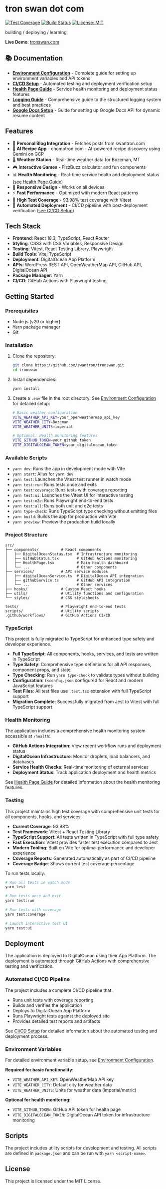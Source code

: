 # tron swan dot com

[![Test Coverage](https://img.shields.io/badge/coverage-93.98%25-brightgreen?logo=vitest&logoColor=white)](https://github.com/swantron/tronswan/actions)
[![Build Status](https://github.com/swantron/tronswan/workflows/react%20app%20CI:CD%20with%20playwright/badge.svg)](https://github.com/swantron/tronswan/actions)
[![License: MIT](https://img.shields.io/badge/License-MIT-yellow.svg)](https://opensource.org/licenses/MIT)

building / deploying / learning

**Live Demo**: [tronswan.com](https://tronswan.com)

## 📚 Documentation

- **[Environment Configuration](docs/ENVIRONMENT_CONFIG.md)** - Complete guide for setting up environment variables and API tokens
- **[CI/CD Setup](docs/CI_SETUP.md)** - Automated testing and deployment verification setup
- **[Health Page Guide](docs/HEALTH_PAGE_README.md)** - Service health monitoring and deployment status features
- **[Logging Guide](docs/LOGGING_GUIDE.md)** - Comprehensive guide to the structured logging system and best practices
- **[Google Docs Setup](docs/GOOGLE_DOCS_SETUP.md)** - Guide for setting up Google Docs API for dynamic resume content

## Features

- 🦢 **Personal Blog Integration** - Fetches posts from swantron.com
- 🍳 **AI Recipe App** - chomptron.com - AI-powered recipe discovery using Gemini on GCP
- 🌡️ **Weather Station** - Real-time weather data for Bozeman, MT
- 🎮 **Interactive Games** - FizzBuzz calculator and fun components
- 📊 **Health Monitoring** - Real-time service health and deployment status ([see Health Page Guide](docs/HEALTH_PAGE_README.md))
- 📱 **Responsive Design** - Works on all devices
- ⚡ **Fast Performance** - Optimized with modern React patterns
- 🧪 **High Test Coverage** - 93.98% test coverage with Vitest
- 🚀 **Automated Deployment** - CI/CD pipeline with post-deployment verification ([see CI/CD Setup](docs/CI_SETUP.md))

## Tech Stack

- **Frontend**: React 18.3, TypeScript, React Router
- **Styling**: CSS3 with CSS Variables, Responsive Design
- **Testing**: Vitest, React Testing Library, Playwright
- **Build Tools**: Vite, TypeScript
- **Deployment**: DigitalOcean App Platform
- **APIs**: WordPress REST API, OpenWeatherMap API, GitHub API, DigitalOcean API
- **Package Manager**: Yarn
- **CI/CD**: GitHub Actions with Playwright testing

## Getting Started

### Prerequisites

- Node.js (v20 or higher)
- Yarn package manager
- Git

### Installation

1. Clone the repository:

   ```bash
   git clone https://github.com/swantron/tronswan.git
   cd tronswan
   ```

2. Install dependencies:

   ```bash
   yarn install
   ```

3. Create a `.env` file in the root directory. See [Environment Configuration](docs/ENVIRONMENT_CONFIG.md) for detailed setup:

   ```bash
   # Basic weather configuration
   VITE_WEATHER_API_KEY=your_openweathermap_api_key
   VITE_WEATHER_CITY=Bozeman
   VITE_WEATHER_UNITS=imperial

   # Optional: Health monitoring features
   VITE_GITHUB_TOKEN=your_github_token
   VITE_DIGITALOCEAN_TOKEN=your_digitalocean_token
   ```

### Available Scripts

- `yarn dev`: Runs the app in development mode with Vite
- `yarn start`: Alias for `yarn dev`
- `yarn test`: Launches the Vitest test runner in watch mode
- `yarn test:run`: Runs tests once and exits
- `yarn test:coverage`: Runs tests with coverage reporting
- `yarn test:ui`: Launches the Vitest UI for interactive testing
- `yarn test:e2e`: Runs Playwright end-to-end tests
- `yarn test:all`: Runs both unit and e2e tests
- `yarn type-check`: Runs TypeScript type checking without emitting files
- `yarn build`: Builds the app for production with Vite
- `yarn preview`: Preview the production build locally

### Project Structure

```
src/
├── components/          # React components
│   ├── DigitalOceanStatus.tsx  # Infrastructure monitoring
│   ├── GitHubStatus.tsx        # GitHub Actions monitoring
│   ├── HealthPage.tsx          # Main health dashboard
│   └── ...                     # Other components
├── services/            # API service modules
│   ├── digitalOceanService.ts  # DigitalOcean API integration
│   ├── githubService.ts        # GitHub API integration
│   └── ...                     # Other services
├── hooks/               # Custom React hooks
├── utils/               # Utility functions and configuration
└── styles/              # CSS stylesheets

tests/                   # Playwright end-to-end tests
scripts/                 # Utility scripts
.github/workflows/       # GitHub Actions CI/CD
```

### TypeScript

This project is fully migrated to TypeScript for enhanced type safety and developer experience.

- **Full TypeScript**: All components, hooks, services, and tests are written in TypeScript
- **Type Safety**: Comprehensive type definitions for all API responses, component props, and state
- **Type Checking**: Run `yarn type-check` to validate types without building
- **Configuration**: `tsconfig.json` configured for React and modern JavaScript features
- **Test Files**: All test files use `.test.tsx` extension with full TypeScript support
- **Migration Complete**: Successfully migrated from Jest to Vitest with full TypeScript support

### Health Monitoring

The application includes a comprehensive health monitoring system accessible at `/health`:

- **GitHub Actions Integration**: View recent workflow runs and deployment status
- **DigitalOcean Infrastructure**: Monitor droplets, load balancers, and databases
- **Service Health Checks**: Real-time monitoring of external services
- **Deployment Status**: Track application deployment and health metrics

See [Health Page Guide](docs/HEALTH_PAGE_README.md) for detailed information about the health monitoring features.

### Testing

This project maintains high test coverage with comprehensive unit tests for all components, hooks, and services.

- **Current Coverage**: 93.98%
- **Test Framework**: Vitest + React Testing Library
- **TypeScript Support**: All tests written in TypeScript with full type safety
- **Fast Execution**: Vitest provides faster test execution compared to Jest
- **Modern Tooling**: Built on Vite for optimal performance and developer experience
- **Coverage Reports**: Generated automatically as part of CI/CD pipeline
- **Coverage Badge**: Shows current test coverage percentage

To run tests locally:

```bash
# Run all tests in watch mode
yarn test

# Run tests once and exit
yarn test:run

# Run tests with coverage
yarn test:coverage

# Launch interactive test UI
yarn test:ui
```

## Deployment

The application is deployed to DigitalOcean using their App Platform. The deployment is automated through GitHub Actions with comprehensive testing and verification.

### Automated CI/CD Pipeline

The project includes a complete CI/CD pipeline that:

- Runs unit tests with coverage reporting
- Builds and verifies the application
- Deploys to DigitalOcean App Platform
- Runs Playwright tests against the deployed site
- Provides detailed test reports and artifacts

See [CI/CD Setup](docs/CI_SETUP.md) for detailed information about the automated testing and deployment process.

### Environment Variables

For detailed environment variable setup, see [Environment Configuration](docs/ENVIRONMENT_CONFIG.md).

**Required for basic functionality:**

- `VITE_WEATHER_API_KEY`: OpenWeatherMap API key
- `VITE_WEATHER_CITY`: Default city for weather data
- `VITE_WEATHER_UNITS`: Units for weather data (imperial/metric)

**Optional for health monitoring:**

- `VITE_GITHUB_TOKEN`: GitHub API token for health page
- `VITE_DIGITALOCEAN_TOKEN`: DigitalOcean API token for infrastructure monitoring

## Scripts

The project includes utility scripts for development and testing. All scripts are defined in `package.json` and can be run with `yarn <script-name>`.

## License

This project is licensed under the MIT License.

